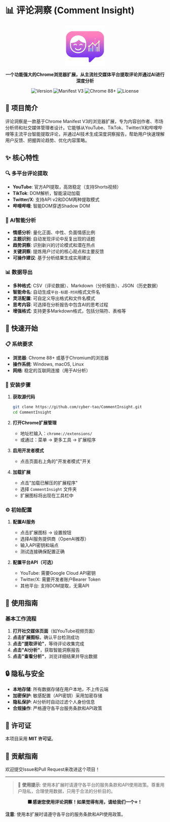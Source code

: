 # 📊 评论洞察 (Comment Insight)

<p align="center">
  <img src="icons/icon128.png" alt="Comment Insight Logo" width="128" height="128">
</p>

<p align="center">
  <strong>一个功能强大的Chrome浏览器扩展，从主流社交媒体平台提取评论并通过AI进行深度分析</strong>
</p>

<p align="center">
  <img src="https://img.shields.io/badge/version-1.0.0-blue.svg" alt="Version">
  <img src="https://img.shields.io/badge/manifest-v3-green.svg" alt="Manifest V3">
  <img src="https://img.shields.io/badge/chrome-88%2B-orange.svg" alt="Chrome 88+">
  <img src="https://img.shields.io/badge/license-MIT-brightgreen.svg" alt="License">
</p>

## 📝 项目简介

评论洞察是一款基于Chrome Manifest V3的浏览器扩展，专为内容创作者、市场分析师和社交媒体管理者设计。它能够从YouTube、TikTok、Twitter/X和哔哩哔哩等主流平台智能提取评论，并通过AI技术生成深度洞察报告，帮助用户快速理解用户反馈、把握舆论趋势、优化内容策略。

## ✨ 核心特性

### 🔍 **多平台评论提取**
- **YouTube**: 官方API提取，高效稳定（支持Shorts视频）
- **TikTok**: DOM解析，智能滚动加载
- **Twitter/X**: 支持API v2和DOM两种提取模式
- **哔哩哔哩**: 智能DOM穿透Shadow DOM

### 🤖 **AI智能分析**
- **情感分析**: 量化正面、中性、负面情感比例
- **主题识别**: 自动发现评论中反复出现的话题
- **趋势洞察**: 识别新兴的讨论模式和潜在热点
- **关键洞察**: 提炼用户讨论的核心观点和主要反馈
- **可操作建议**: 基于分析结果生成实用建议

### 📊 **数据导出**
- **多种格式**: CSV（评论数据）、Markdown（分析报告）、JSON（历史数据）
- **智能命名**: 自动生成`平台-标题-时间`格式文件名
- **灵活配置**: 可自定义导出格式和文件名模式
- **思考内容**: 可选择在分析报告中包含AI的思考过程
- **增强格式**: 支持更多Markdown格式，包括分隔符、表格等

## 🚀 快速开始

### 📋 系统要求
- **浏览器**: Chrome 88+ 或基于Chromium的浏览器
- **操作系统**: Windows, macOS, Linux
- **网络**: 稳定的互联网连接（用于AI分析）

### 🔧 安装步骤

1. **获取源代码**
   ```bash
   git clone https://github.com/cyber-tao/CommentInsight.git
   cd CommentInsight
   ```

2. **打开Chrome扩展管理**
   - 地址栏输入：`chrome://extensions/`
   - 或通过：菜单 → 更多工具 → 扩展程序

3. **启用开发者模式**
   - 点击页面右上角的"开发者模式"开关

4. **加载扩展**
   - 点击"加载已解压的扩展程序"
   - 选择 `CommentInsight` 文件夹
   - 扩展图标将出现在工具栏中

### ⚙️ 初始配置

1. **配置AI服务**
   - 点击扩展图标 → 设置按钮
   - 选择AI服务提供商（OpenAI推荐）
   - 输入API密钥和端点
   - 测试连接确保配置正确

2. **配置平台API（可选）**
   - YouTube: 需要Google Cloud API密钥
   - Twitter/X: 需要开发者账户Bearer Token
   - 其他平台: 支持DOM提取，无需API

## 🎯 使用指南

### 基本工作流程

1. **打开社交媒体页面**（如YouTube视频页面）
2. **点击扩展图标**，确认平台检测成功
3. **点击"提取评论"**，等待评论收集完成
4. **点击"AI分析"**，获取智能洞察报告
5. **点击"查看分析"**，浏览详细结果并导出数据

## 🔒 隐私与安全

- **本地存储**: 所有数据存储在用户本地，不上传云端
- **加密保护**: 敏感配置（API密钥）采用加密存储
- **隐私保护**: AI分析时自动过滤个人身份信息
- **合规操作**: 严格遵守各平台服务条款和API政策

## 📄 许可证

本项目采用 **MIT 许可证**。

## 🤝 贡献指南

欢迎提交Issue和Pull Request来改进这个项目！

---

> 💫 **使用提示**: 使用本扩展时请遵守各平台的服务条款和API使用政策。尊重用户隐私，合理使用数据，只用于合法的分析目的。

<p align="center">
  <strong>🎆 感谢您使用评论洞察！如果觉得有用，请给我们一个⭐️！</strong>
</p>

**注意**: 使用本扩展时请遵守各平台的服务条款和API使用政策。 